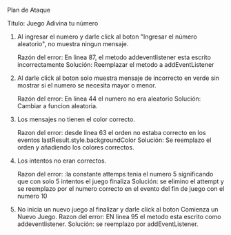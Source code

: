 
Plan de Ataque

Titulo: Juego Adivina tu número	

1. Al ingresar el numero y darle click al boton "Ingresar el número aleatorio", no muestra ningun mensaje.
	
	Razón del error: En linea 87, el metodo addeventlistener esta escrito incorrectamente
	Solución: Reemplazar el metodo a addEventListener

2. Al darle click al boton solo muestra mensaje de incorrecto en verde sin mostrar si el numero se necesita mayor o menor.

	Razón del error: En linea 44 el numero no era aleatorio
	Solución: Cambiar a funcion aleatoria.

3. Los mensajes no tienen el color correcto.

	Razon del error: desde linea 63 el orden no estaba correcto en los eventos lastResult.style.backgroundColor
	Solución: Se reemplazo el orden y añadiendo los colores correctos.

4. Los intentos no eran correctos.

	Razon del error: :la constante attemps tenia el numero 5 significando que con solo 5 intentos el juego finaliza
	Solución: se elimino el attempt y se reemplazo por el numero correcto en el evento del fin de juego con el numero 10

5. No inicia un nuevo juego al finalizar y darle click al boton Comienza un Nuevo Juego.
	Razon del error: EN linea 95 el metodo esta escrito como addeventlistener.
	Solución: se reemplazo por addEventListener.		

				